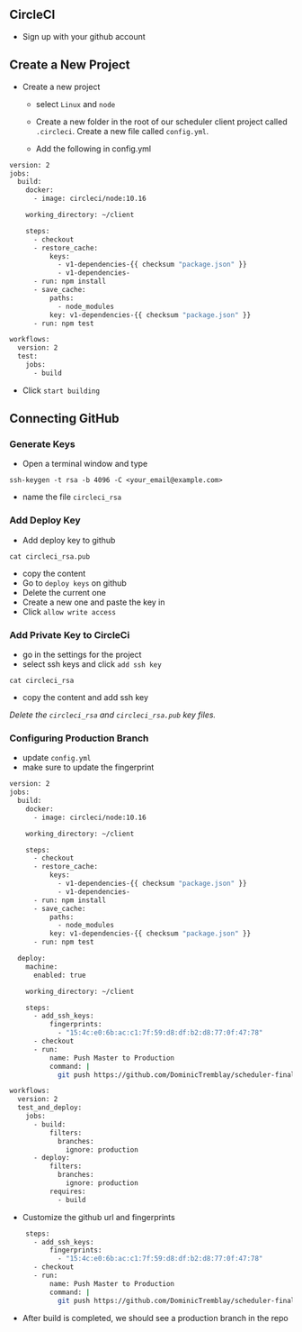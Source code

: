 ## CircleCI

- Sign up with your github account

## Create a New Project

- Create a new project

  - select `Linux` and `node`
  - Create a new folder in the root of our scheduler client project called `.circleci`. Create a new file called `config.yml`.

  - Add the following in config.yml

```sh
version: 2
jobs:
  build:
    docker:
      - image: circleci/node:10.16

    working_directory: ~/client

    steps:
      - checkout
      - restore_cache:
          keys:
            - v1-dependencies-{{ checksum "package.json" }}
            - v1-dependencies-
      - run: npm install
      - save_cache:
          paths:
            - node_modules
          key: v1-dependencies-{{ checksum "package.json" }}
      - run: npm test

workflows:
  version: 2
  test:
    jobs:
      - build
```

- Click `start building`

## Connecting GitHub

### Generate Keys

- Open a terminal window and type 

`ssh-keygen -t rsa -b 4096 -C <your_email@example.com>`

- name the file `circleci_rsa`

### Add Deploy Key

- Add deploy key to github

`cat circleci_rsa.pub`

- copy the content
- Go to `deploy keys` on github
- Delete the current one
- Create a new one and paste the key in
- Click `allow write access`

### Add Private Key to CircleCi

- go in the settings for the project
- select ssh keys and click `add ssh key`

`cat circleci_rsa`

- copy the content and add ssh key

*Delete the `circleci_rsa` and `circleci_rsa.pub` key files.*

### Configuring Production Branch

- update `config.yml`
- make sure to update the fingerprint

```sh
version: 2
jobs:
  build:
    docker:
      - image: circleci/node:10.16

    working_directory: ~/client

    steps:
      - checkout
      - restore_cache:
          keys:
            - v1-dependencies-{{ checksum "package.json" }}
            - v1-dependencies-
      - run: npm install
      - save_cache:
          paths:
            - node_modules
          key: v1-dependencies-{{ checksum "package.json" }}
      - run: npm test

  deploy:
    machine:
      enabled: true

    working_directory: ~/client

    steps:
      - add_ssh_keys:
          fingerprints:
            - "15:4c:e0:6b:ac:c1:7f:59:d8:df:b2:d8:77:0f:47:78"
      - checkout
      - run:
          name: Push Master to Production
          command: |
            git push https://github.com/DominicTremblay/scheduler-final.git master:production

workflows:
  version: 2
  test_and_deploy:
    jobs:
      - build:
          filters:
            branches:
              ignore: production
      - deploy:
          filters:
            branches:
              ignore: production
          requires:
            - build
```

- Customize the github url and fingerprints

```sh
    steps:
      - add_ssh_keys:
          fingerprints:
            - "15:4c:e0:6b:ac:c1:7f:59:d8:df:b2:d8:77:0f:47:78"
      - checkout
      - run:
          name: Push Master to Production
          command: |
            git push https://github.com/DominicTremblay/scheduler-final.git master:production
```

- After build is completed, we should see a production branch in the repo

